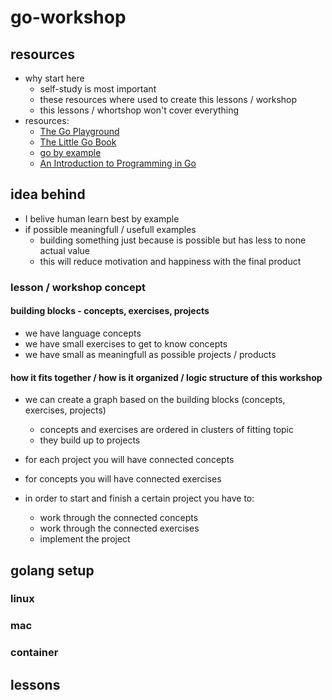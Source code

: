 

# go-workshop


## resources
- why start here
    - self-study is most important
    - these resources where used to create this lessons / workshop
    - this lessons / whortshop won't cover everything
- resources:
    - [The Go Playground](https://play.golang.org/)
    - [The Little Go Book](https://github.com/karlseguin/the-little-go-book/blob/master/en/go.md)
    - [go by example](https://gobyexample.com/)
    - [An Introduction to Programming in Go](https://www.golang-book.com/books/intro)


## idea behind
- I belive human learn best by example
- if possible meaningfull / usefull examples
    - building something just because is possible but has less to none actual value
    - this will reduce motivation and happiness with the final product

### lesson / workshop concept

#### building blocks - concepts, exercises, projects
- we have language concepts
- we have small exercises to get to know concepts
- we have small as meaningfull as possible projects / products

#### how it fits together / how is it organized / logic structure of this workshop
- we can create a graph based on the building blocks (concepts, exercises, projects)
    - concepts and exercises are ordered in clusters of fitting topic
    - they build up to projects
- for each project you will have connected concepts
- for concepts you will have connected exercises

- in order to start and finish a certain project you have to:
    - work through the connected concepts
    - work through the connected exercises
    - implement the project


## golang setup

### linux

### mac

### container


## lessons
